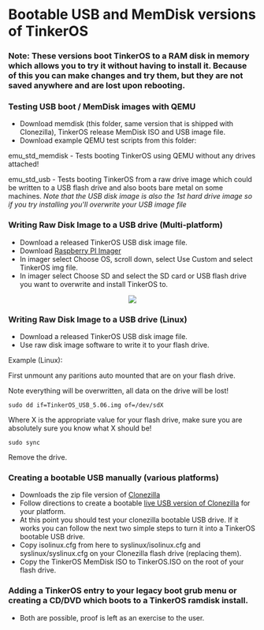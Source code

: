 # Bootable USB and MemDisk versions of TinkerOS

### Note: These versions boot TinkerOS to a RAM disk in memory which allows you to try it without having to install it.  Because of this you can make changes and try them, but they are not saved anywhere and are lost upon rebooting.

### Testing USB boot / MemDisk images with QEMU
- Download memdisk (this folder, same version that is shipped with Clonezilla), TinkerOS release MemDisk ISO and USB image file.
- Download example QEMU test scripts from this folder:

emu_std_memdisk - Tests booting TinkerOS using QEMU without any drives attached!

emu_std_usb - Tests booting TinkerOS from a raw drive image which could be written to a USB flash drive and also boots bare metal on some machines.  *Note that the USB disk image is also the 1st hard drive image so if you try installing you'll overwrite your USB image file*

### Writing Raw Disk Image to a USB drive (Multi-platform)
- Download a released TinkerOS USB disk image file.
- Download <a href="https://www.raspberrypi.org/software/">Raspberry PI Imager</a>
- In imager select Choose OS, scroll down, select Use Custom and select TinkerOS img file.
- In imager select Choose SD and select the SD card or USB flash drive you want to overwrite and install TinkerOS to.

<center><img src="https://github.com/tinkeros/TinkerOS/raw/main/USBBoot/example.png"></center>

### Writing Raw Disk Image to a USB drive (Linux)
- Download a released TinkerOS USB disk image file.
- Use raw disk image software to write it to your flash drive. 

Example (Linux):

First unmount any paritions auto mounted that are on your flash drive.

Note everything will be overwritten, all data on the drive will be lost!

`sudo dd if=TinkerOS_USB_5.06.img of=/dev/sdX` 

Where X is the appropriate value for your flash drive, make sure you are absolutely sure you know what X should be!

`sudo sync`

Remove the drive.

### Creating a bootable USB manually (various platforms)
- Downloads the zip file version of <a href="https://clonezilla.org/">Clonezilla</a>
- Follow directions to create a bootable <a href="https://clonezilla.org/liveusb.php">live USB version of Clonezilla</a> for your platform.
- At this point you should test your clonezilla bootable USB drive. If it works you can follow the next two simple steps to turn it into a TinkerOS bootable USB drive.
- Copy isolinux.cfg from here to syslinux/isolinux.cfg and syslinux/syslinux.cfg on your Clonezilla flash drive (replacing them).
- Copy the TinkerOS MemDisk ISO to TinkerOS.ISO on the root of your flash drive.


### Adding a TinkerOS entry to your legacy boot grub menu or creating a CD/DVD which boots to a TinkerOS ramdisk install.
- Both are possible, proof is left as an exercise to the user.
